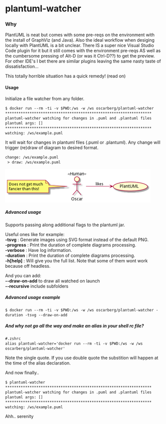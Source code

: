# plantuml-watcher

### Why
PlantUML is neat but comes with some pre-reqs on the environment with the install of GraphViz (and Java). Also the ideal workflow when desiging locally with PlantUML is a bit unclear. There IS a super nice Visual Studio Code plugin for it but it still comes with the environment pre-reqs AS well as the cumbersome pressing of Alt-D (or was it Ctrl-D??) to get the preview. For other IDE's I bet there are similar plugins leaving the same nasty taste of dissatisfaction...

This totally horrible situation has a quick remedy! (read on)

#### Usage
Initialize a file watcher from any folder.
```
$ docker run --rm -ti -v $PWD:/ws -w /ws oscarberg/plantuml-watcher
******************************************************************
plantuml-watcher watching for changes in .puml and .plantuml files
plantuml args: []
******************************************************************
watching: /ws/example.puml
```
It will wait for changes in plantuml files (.puml or .plantuml). Any change will trigger (re)draw of diagram to desired format.
```
change: /ws/example.puml
 > draw: /ws/example.puml
```
![Fancy diagram](example.png)

##### Advanced usage

Supports passing along additional flags to the plantuml jar. 

Useful ones like for example:  
**-tsvg** : Generate images using SVG format instead of the default PNG.  
**-progress** : Print the duration of complete diagrams processing.  
**-verbose** : Have log information.  
**-duration** : Print the duration of complete diagrams processing.  
**-h[help]** : Will give you the full list. Note that some of them wont work because off headless.  

And you can add:  
**--draw-on-add** to draw all watched on launch  
**--recursive** include subfolders

##### Advanced usage example
```
$ docker run --rm -ti -v $PWD:/ws -w /ws oscarberg/plantuml-watcher -duration -tsvg --draw-on-add
```

##### And why not go all the way and make an alias in your shell rc file?
```
#.zshrc
alias plantuml-watcher='docker run --rm -ti -v $PWD:/ws -w /ws oscarberg/plantuml-watcher'
```
Note the single quote. If you use double quote the substition will happen at the time of the alias declaration.

And now finally..
```
$ plantuml-watcher
******************************************************************
plantuml-watcher watching for changes in .puml and .plantuml files
plantuml args: []
******************************************************************
watching: /ws/example.puml
```
Ahh.. serenity